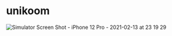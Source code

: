 # unikoom

![Simulator Screen Shot - iPhone 12 Pro - 2021-02-13 at 23 19 29](https://user-images.githubusercontent.com/9856286/107857842-b819bc00-6e52-11eb-849a-a45d12dd787d.png)
